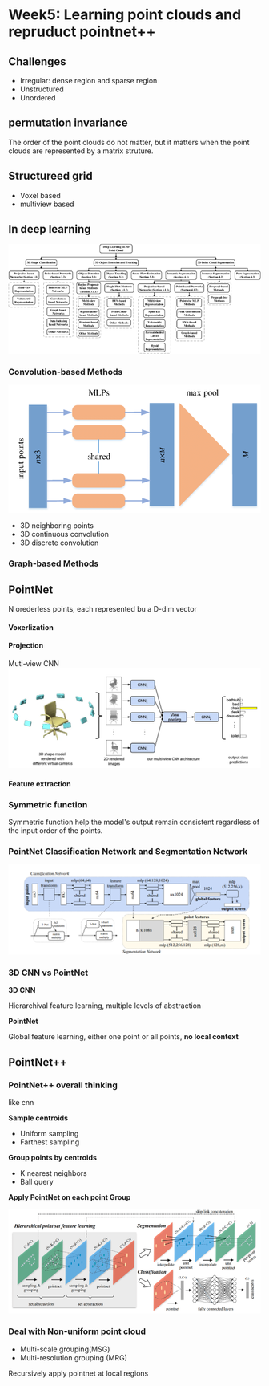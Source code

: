 # Week5: Learning point clouds and repruduct pointnet++

## Challenges
- Irregular: dense region and sparse region
- Unstructured
- Unordered

## permutation invariance
The order of the point clouds do not matter, but it matters when the point clouds are represented by a matrix struture.

## Structureed grid
- Voxel based
- multiview based


## In deep learning
![grad](./image/A-taxonomy-of-deep-learning-methods-for-3D-point-clouds.png)
### Convolution-based Methods
![grad](./image/pointnet.png)
- 3D neighboring points
- 3D continuous convolution
- 3D discrete convolution
### Graph-based Methods

## PointNet
N orederless points, each represented bu a D-dim vector
 #### Voxerlization
 #### Projection
 Muti-view CNN
 ![grad](./image/Multi-view.png)
 #### Feature extraction


### Symmetric function
Symmetric function help the model's output remain consistent regardless of the input order of the points.

### PointNet Classification Network and Segmentation Network

 ![grad](./image/network.png)

 ### 3D CNN vs PointNet
**3D CNN**

Hierarchival feature learning, multiple levels of abstraction

**PointNet**

Global feature learning, either one point or all points, **no local context**

## PointNet++
### PointNet++ overall thinking 
like cnn


**Sample centroids**
- Uniform sampling
- Farthest sampling

**Group points by centroids**
- K nearest neighbors
- Ball query

**Apply PointNet on each point Group**

 ![grad](./image/PointNet-architecture-Hierarchical-feature-learning-is-introduced-to-learn-features-at.png)

### Deal with Non-uniform point cloud
- Multi-scale grouping(MSG)
- Multi-resolution grouping (MRG)

Recursively apply pointnet at local regions
